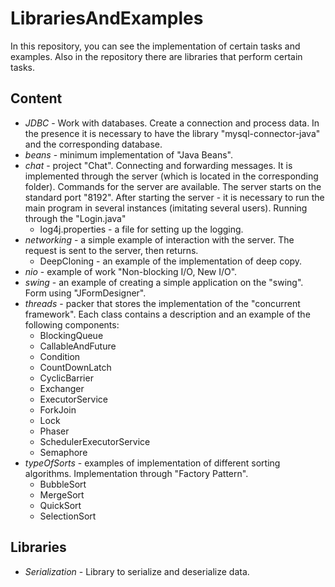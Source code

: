 # LibrariesAndExamples
In this repository, you can see the implementation of certain tasks and examples. Also in the repository there are libraries that perform certain tasks.
## Content
* *JDBC* - Work with databases. Create a connection and process data. In the presence it is necessary to have the library "mysql-connector-java" and the corresponding database.
* *beans* - minimum implementation of "Java Beans".
* *chat* - project "Chat". Connecting and forwarding messages. It is implemented through the server (which is located in the corresponding folder). Commands for the server are available. The server starts on the standard port "8192". After starting the server - it is necessary to run the main program in several instances (imitating several users). Running through the "Login.java"
  * log4j.properties - a file for setting up the logging.
* *networking* - a simple example of interaction with the server. The request is sent to the server, then returns.
  * DeepCloning - an example of the implementation of deep copy.
* *nio* - example of work "Non-blocking I/O, New I/O".
* *swing* - an example of creating a simple application on the "swing". Form using "JFormDesigner".
* *threads* - packer that stores the implementation of the "concurrent framework". Each class contains a description and an example of the following components:
  * BlockingQueue	
  * CallableAndFuture
  * Condition
  * CountDownLatch
  * CyclicBarrier
  * Exchanger
  * ExecutorService
  * ForkJoin
  * Lock
  * Phaser
  * SchedulerExecutorService
  * Semaphore
* *typeOfSorts* - examples of implementation of different sorting algorithms. Implementation through "Factory Pattern".
  * BubbleSort
  * MergeSort
  * QuickSort
  * SelectionSort


## Libraries
* *Serialization* - Library to serialize and deserialize data.
